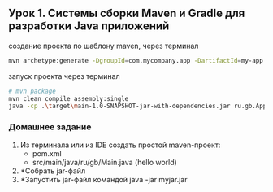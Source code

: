 ## Урок 1. Системы сборки Maven и Gradle для разработки Java приложений
создание проекта по шаблону maven, через терминал
```sh
mvn archetype:generate -DgroupId=com.mycompany.app -DartifactId=my-app -DarchetypeArtifactId=maven-archetype-quickstart -DinteractiveMode=false
```
запуск проекта через терминал
```sh
# mvn package
mvn clean compile assembly:single
java -cp .\target\main-1.0-SNAPSHOT-jar-with-dependencies.jar ru.gb.App
```

### Домашнее задание

1. Из терминала или из IDE создать простой maven-проект:
    - pom.xml
    - src/main/java/ru/gb/Main.java (hello world)
1. *Собрать jar-файл
2. *Запустить jar-файл командой java -jar myjar.jar